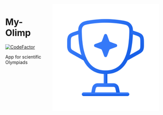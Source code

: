 <img src="https://raw.githubusercontent.com/RambleTOT/MyOlimp/main/app/src/main/res/drawable/icon.png" width="336" align="right" hspace="20">

# My-Olimp

[![CodeFactor](https://www.codefactor.io/repository/github/my-olimp/mobile/badge)](https://www.codefactor.io/repository/github/my-olimp/mobile)

App for scientific Olympiads
